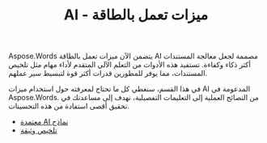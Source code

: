 ﻿---
title: AI - ميزات تعمل بالطاقة
second_title: Aspose.Words ل Python via .NET
articleTitle: AI - ميزات تعمل بالطاقة
linktitle: AI - ميزات تعمل بالطاقة
type: docs
weight: 35
description: "Aspose.Words إلى عن على Python يقدم أدوات تعمل بالطاقة AI مثل تلخيص المستندات لتعزيز الكفاءة. تعرف على كيفية استخدام الميزات التي تعمل بالطاقة AI مع النصائح والإرشادات التفصيلية."
url: /ar/python-net/ai-powered-features/
timestamp: 2024-11-26-12-00-00
---

Aspose.Words يتضمن الآن ميزات تعمل بالطاقة AI مصممة لجعل معالجة المستندات أكثر ذكاء وكفاءة. تستفيد هذه الأدوات من التعلم الآلي المتقدم لأداء مهام مثل تلخيص المستندات، مما يوفر للمطورين قدرات أكثر قوة لتبسيط سير عملهم.

في هذا القسم، سنغطي كل ما تحتاج لمعرفته حول استخدام ميزات AI المدعومة في Aspose.Words. من النصائح العملية إلى التعليمات التفصيلية، نهدف إلى مساعدتك في تحقيق أقصى استفادة من هذه التحسينات.

* [معتمدة AI نماذج](/words/python-net/supported-ai-models/)
* [تلخيص وثيقة](/words/python-net/summarize-a-document/)
